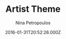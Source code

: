 ---
title: Artist Theme
github: https://github.com/ninapetrop/Artist-Theme
demo: https://ninapetrop.github.io/Artist-Theme/
author: Nina Petropoulos
ssg:
  - Jekyll
cms:
  - No Cms
date: 2016-01-31T20:52:26.000Z
description: A free Jekyll theme
stale: true
---